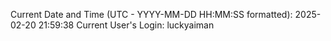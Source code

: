 Current Date and Time (UTC - YYYY-MM-DD HH:MM:SS formatted): 2025-02-20 21:59:38
Current User's Login: luckyaiman
